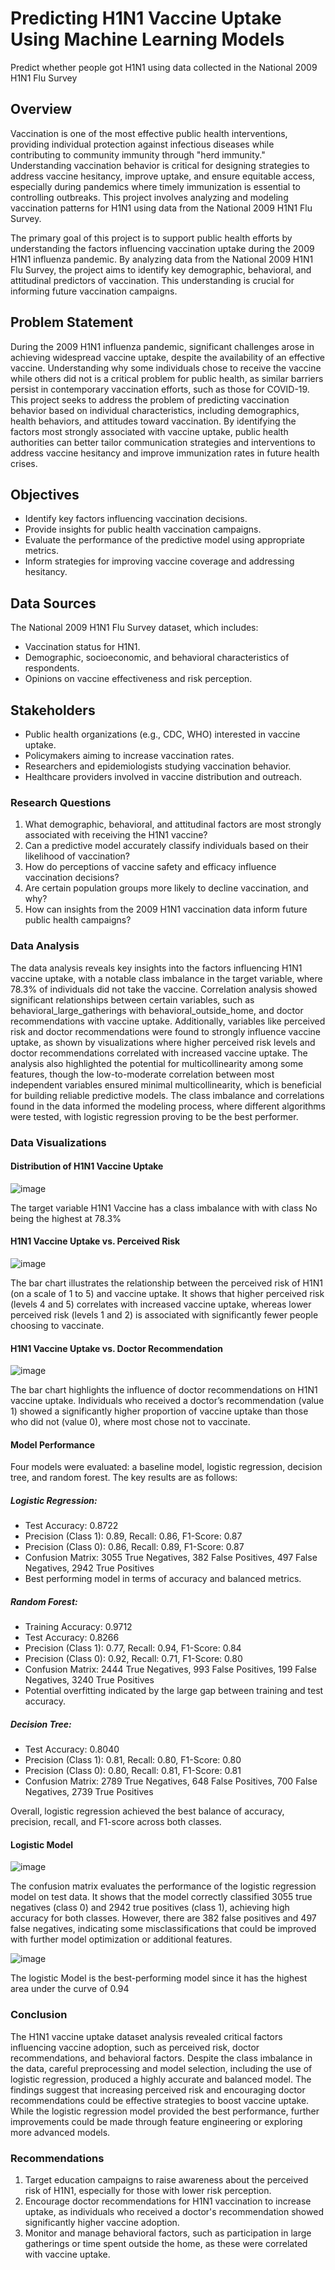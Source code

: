 # Predicting H1N1 Vaccine Uptake Using Machine Learning Models
Predict whether people got H1N1 using data collected in the National 2009 H1N1 Flu Survey

## Overview
Vaccination is one of the most effective public health interventions, providing individual protection against infectious diseases while contributing to community immunity through "herd immunity." Understanding vaccination behavior is critical for designing strategies to address vaccine hesitancy, improve uptake, and ensure equitable access, especially during pandemics where timely immunization is essential to controlling outbreaks. This project involves analyzing and modeling vaccination patterns for H1N1 using data from the National 2009 H1N1 Flu Survey. 

The primary goal of this project is to support public health efforts by understanding the factors influencing vaccination uptake during the 2009 H1N1 influenza pandemic. By analyzing data from the National 2009 H1N1 Flu Survey, the project aims to identify key demographic, behavioral, and attitudinal predictors of vaccination. This understanding is crucial for informing future vaccination campaigns.

## Problem Statement
During the 2009 H1N1 influenza pandemic, significant challenges arose in achieving widespread vaccine uptake, despite the availability of an effective vaccine. Understanding why some individuals chose to receive the vaccine while others did not is a critical problem for public health, as similar barriers persist in contemporary vaccination efforts, such as those for COVID-19. This project seeks to address the problem of predicting vaccination behavior based on individual characteristics, including demographics, health behaviors, and attitudes toward vaccination. By identifying the factors most strongly associated with vaccine uptake, public health authorities can better tailor communication strategies and interventions to address vaccine hesitancy and improve immunization rates in future health crises.


## Objectives

- Identify key factors influencing vaccination decisions.
- Provide insights for public health vaccination campaigns.
- Evaluate the performance of the predictive model using appropriate metrics.
- Inform strategies for improving vaccine coverage and addressing hesitancy.
  
## Data Sources
The National 2009 H1N1 Flu Survey dataset, which includes:
- Vaccination status for H1N1.
- Demographic, socioeconomic, and behavioral characteristics of respondents.
- Opinions on vaccine effectiveness and risk perception.

## Stakeholders
- Public health organizations (e.g., CDC, WHO) interested in vaccine uptake.
- Policymakers aiming to increase vaccination rates.
- Researchers and epidemiologists studying vaccination behavior.
- Healthcare providers involved in vaccine distribution and outreach.

### Research Questions
1. What demographic, behavioral, and attitudinal factors are most strongly associated with receiving the H1N1 vaccine?
2. Can a predictive model accurately classify individuals based on their likelihood of vaccination?
3. How do perceptions of vaccine safety and efficacy influence vaccination decisions?
4. Are certain population groups more likely to decline vaccination, and why?
5. How can insights from the 2009 H1N1 vaccination data inform future public health campaigns?

### Data Analysis
The data analysis reveals key insights into the factors influencing H1N1 vaccine uptake, with a notable class imbalance in the target variable, where 78.3% of individuals did not take the vaccine. Correlation analysis showed significant relationships between certain variables, such as behavioral_large_gatherings with behavioral_outside_home, and doctor recommendations with vaccine uptake. Additionally, variables like perceived risk and doctor recommendations were found to strongly influence vaccine uptake, as shown by visualizations where higher perceived risk levels and doctor recommendations correlated with increased vaccine uptake. The analysis also highlighted the potential for multicollinearity among some features, though the low-to-moderate correlation between most independent variables ensured minimal multicollinearity, which is beneficial for building reliable predictive models. The class imbalance and correlations found in the data informed the modeling process, where different algorithms were tested, with logistic regression proving to be the best performer.

### Data Visualizations
#### Distribution of H1N1 Vaccine Uptake

![image](https://github.com/user-attachments/assets/0c43ebd2-f3f0-48b9-9ca4-3949a9a007e5)

The target variable H1N1 Vaccine has a class imbalance with with class No being the highest at 78.3%

#### H1N1 Vaccine Uptake vs. Perceived Risk

![image](https://github.com/user-attachments/assets/4aace8d4-283b-4833-a899-f5a4b0e0ffac)

The bar chart illustrates the relationship between the perceived risk of H1N1 (on a scale of 1 to 5) and vaccine uptake. It shows that higher perceived risk (levels 4 and 5) correlates with increased vaccine uptake, whereas lower perceived risk (levels 1 and 2) is associated with significantly fewer people choosing to vaccinate.

#### H1N1 Vaccine Uptake vs. Doctor Recommendation

![image](https://github.com/user-attachments/assets/fc0f0f04-0760-493e-9880-a0d76023a5fe)

The bar chart highlights the influence of doctor recommendations on H1N1 vaccine uptake. Individuals who received a doctor’s recommendation (value 1) showed a significantly higher proportion of vaccine uptake than those who did not (value 0), where most chose not to vaccinate.

#### Model Performance 
Four models were evaluated: a baseline model, logistic regression, decision tree, and random forest. The key results are as follows:

##### Logistic Regression:
- Test Accuracy: 0.8722
- Precision (Class 1): 0.89, Recall: 0.86, F1-Score: 0.87
- Precision (Class 0): 0.86, Recall: 0.89, F1-Score: 0.87
- Confusion Matrix: 3055 True Negatives, 382 False Positives, 497 False Negatives, 2942 True Positives
- Best performing model in terms of accuracy and balanced metrics.

##### Random Forest:
- Training Accuracy: 0.9712
- Test Accuracy: 0.8266
- Precision (Class 1): 0.77, Recall: 0.94, F1-Score: 0.84
- Precision (Class 0): 0.92, Recall: 0.71, F1-Score: 0.80
- Confusion Matrix: 2444 True Negatives, 993 False Positives, 199 False Negatives, 3240 True Positives
- Potential overfitting indicated by the large gap between training and test accuracy.

##### Decision Tree:
- Test Accuracy: 0.8040
- Precision (Class 1): 0.81, Recall: 0.80, F1-Score: 0.80
- Precision (Class 0): 0.80, Recall: 0.81, F1-Score: 0.81
- Confusion Matrix: 2789 True Negatives, 648 False Positives, 700 False Negatives, 2739 True Positives


Overall, logistic regression achieved the best balance of accuracy, precision, recall, and F1-score across both classes.



#### Logistic Model

![image](https://github.com/user-attachments/assets/dfcb3e84-d84b-4bec-88ec-a02a313d95e3)

The confusion matrix evaluates the performance of the logistic regression model on test data. It shows that the model correctly classified 3055 true negatives (class 0) and 2942 true positives (class 1), achieving high accuracy for both classes. However, there are 382 false positives and 497 false negatives, indicating some misclassifications that could be improved with further model optimization or additional features.

![image](https://github.com/user-attachments/assets/d917e411-a6d5-416f-a24e-aacd85674a59)

The logistic Model is the best-performing model since it has the highest area under the curve of 0.94

### Conclusion
The H1N1 vaccine uptake dataset analysis revealed critical factors influencing vaccine adoption, such as perceived risk, doctor recommendations, and behavioral factors. Despite the class imbalance in the data, careful preprocessing and model selection, including the use of logistic regression, produced a highly accurate and balanced model. The findings suggest that increasing perceived risk and encouraging doctor recommendations could be effective strategies to boost vaccine uptake. While the logistic regression model provided the best performance, further improvements could be made through feature engineering or exploring more advanced models.

### Recommendations
1. Target education campaigns to raise awareness about the perceived risk of H1N1, especially for those with lower risk perception.
2. Encourage doctor recommendations for H1N1 vaccination to increase uptake, as individuals who received a doctor's recommendation showed significantly higher vaccine adoption.
3. Monitor and manage behavioral factors, such as participation in large gatherings or time spent outside the home, as these were correlated with vaccine uptake.


